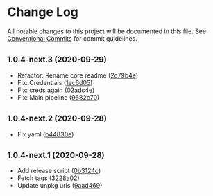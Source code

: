 # Change Log

All notable changes to this project will be documented in this file.
See [Conventional Commits](https://conventionalcommits.org) for commit guidelines.

## <small>1.0.4-next.3 (2020-09-29)</small>

* Refactor: Rename core readme ([2c79b4e](https://github.com/unicef-new-zealand/unicorn/commit/2c79b4e))
* Fix: Credentials ([1ec6d05](https://github.com/unicef-new-zealand/unicorn/commit/1ec6d05))
* Fix: creds again ([02adc4e](https://github.com/unicef-new-zealand/unicorn/commit/02adc4e))
* Fix: Main pipeline ([9682c70](https://github.com/unicef-new-zealand/unicorn/commit/9682c70))





## <small>1.0.4-next.2 (2020-09-28)</small>

* Fix yaml ([b44830e](https://github.com/unicef-new-zealand/unicorn/commit/b44830e))





## <small>1.0.4-next.1 (2020-09-28)</small>

* Add release script ([0b3124c](https://github.com/unicef-new-zealand/unicorn/commit/0b3124c))
* Fetch tags ([3228a02](https://github.com/unicef-new-zealand/unicorn/commit/3228a02))
* Update unpkg urls ([9aad469](https://github.com/unicef-new-zealand/unicorn/commit/9aad469))
